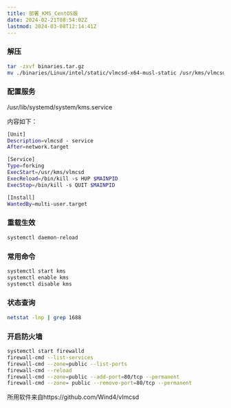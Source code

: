```yaml
---
title: 部署_KMS_CentOS版
date: 2024-02-21T08:54:02Z
lastmod: 2024-03-08T12:14:41Z
---
```


### 解压

```bash
tar -zxvf binaries.tar.gz
mv ./binaries/Linux/intel/static/vlmcsd-x64-musl-static /usr/kms/vlmcsd
```

### 配置服务

/usr/lib/systemd/system/kms.service

内容如下：

```bash
[Unit]
Description=vlmcsd - service
After=network.target

[Service]
Type=forking
ExecStart=/usr/kms/vlmcsd
ExecReload=/bin/kill -s HUP $MAINPID
ExecStop=/bin/kill -s QUIT $MAINPID

[Install]
WantedBy=multi-user.target
```

### 重载生效

```bash
systemctl daemon-reload
```

### 常用命令

```bash
systemctl start kms
systemctl enable kms
systemctl disable kms
```

### 状态查询

```bash
netstat -lnp | grep 1688
```

### 开启防火墙

```bash
systemctl start firewalld
firewall-cmd --list-services
firewall-cmd --zone=public --list-ports
firewall-cmd --reload
firewall-cmd --zone=public --add-port=80/tcp --permanent
firewall-cmd --zone= public --remove-port=80/tcp --permanent
```
所用软件来自https://github.com/Wind4/vlmcsd
